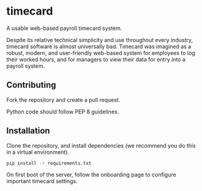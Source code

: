 timecard
========

A usable web-based payroll timecard system.

Despite its relative technical simplicity and use throughout every industry, timecard software is almost universally bad.
Timecard was imagined as a robust, modern, and user-friendly web-based system for employees to log their worked hours, 
and for managers to view their data for entry into a payroll system. 

Contributing
------------

Fork the repository and create a pull request.

Python code should follow PEP 8 guidelines.

Installation
------------

Clone the repository, and install dependencies (we recommend you do this in a virtual environment).
```bash
pip install -r requirements.txt
```

On first boot of the server, follow the onboarding page to configure important timecard settings.
